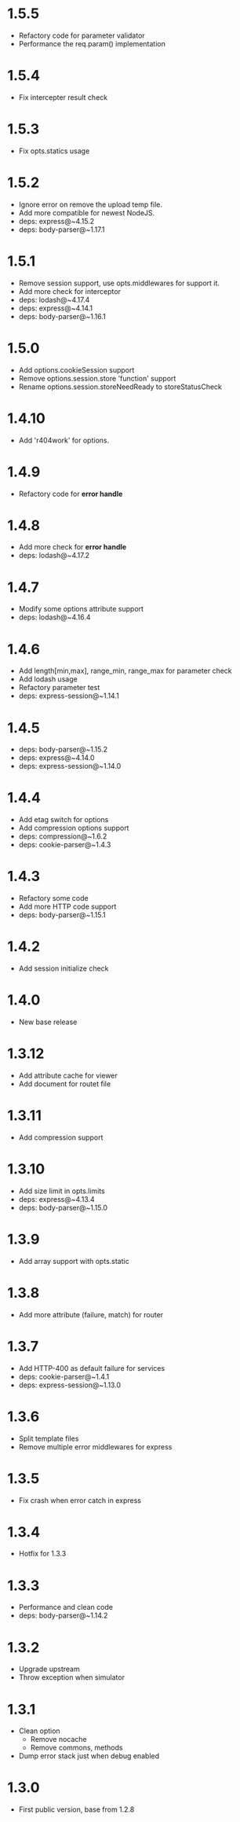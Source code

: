 1.5.5
========

* Refactory code for parameter validator
* Performance the req.param() implementation

1.5.4
========

* Fix intercepter result check

1.5.3
========

* Fix opts.statics usage

1.5.2
========

* Ignore error on remove the upload temp file.
* Add more compatible for newest NodeJS.
* deps: express@~4.15.2
* deps: body-parser@~1.17.1

1.5.1
========

* Remove session support, use opts.middlewares for support it.
* Add more check for interceptor
* deps: lodash@~4.17.4
* deps: express@~4.14.1
* deps: body-parser@~1.16.1

1.5.0
========

* Add options.cookieSession support
* Remove options.session.store 'function' support
* Rename options.session.storeNeedReady to storeStatusCheck

1.4.10
========

  * Add 'r404work' for options.

1.4.9
========

  * Refactory code for **error handle**

1.4.8
========

  * Add more check for **error handle**
  * deps: lodash@~4.17.2

1.4.7
========

  * Modify some options attribute support
  * deps: lodash@~4.16.4

1.4.6
========

  * Add length[min,max], range_min, range_max for parameter check
  * Add lodash usage
  * Refactory parameter test
  * deps: express-session@~1.14.1

1.4.5
========

  * deps: body-parser@~1.15.2
  * deps: express@~4.14.0
  * deps: express-session@~1.14.0

1.4.4
========

  * Add etag switch for options
  * Add compression options support
  * deps: compression@~1.6.2
  * deps: cookie-parser@~1.4.3

1.4.3
========

  * Refactory some code
  * Add more HTTP code support
  * deps: body-parser@~1.15.1

1.4.2
========

  * Add session initialize check

1.4.0
========

  * New base release

1.3.12
========

  * Add attribute cache for viewer
  * Add document for routet file

1.3.11
========

  * Add compression support

1.3.10
========

  * Add size limit in opts.limits
  * deps: express@~4.13.4
  * deps: body-parser@~1.15.0

1.3.9
========

  * Add array support with opts.static

1.3.8
========

  * Add more attribute (failure, match) for router

1.3.7
========

  * Add HTTP-400 as default failure for services
  * deps: cookie-parser@~1.4.1
  * deps: express-session@~1.13.0

1.3.6
========

  * Split template files
  * Remove multiple error middlewares for express

1.3.5
========

  * Fix crash when error catch in express

1.3.4
========

  * Hotfix for 1.3.3

1.3.3
========

  * Performance and clean code
  * deps: body-parser@~1.14.2

1.3.2
========

  * Upgrade upstream
  * Throw exception when simulator

1.3.1
========

  * Clean option
    - Remove nocache
    - Remove commons, methods
  * Dump error stack just when debug enabled

1.3.0
========

  * First public version, base from 1.2.8
